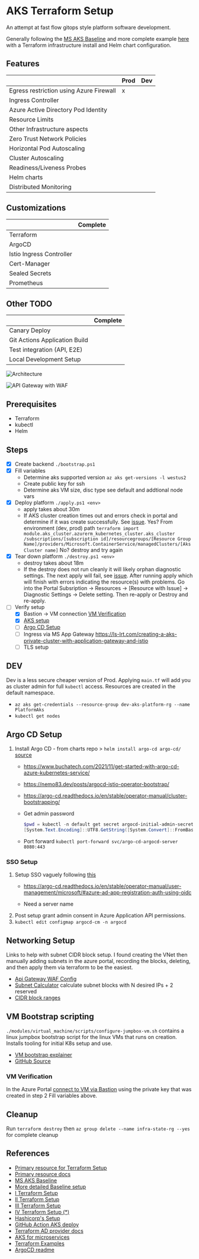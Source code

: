 # AKS Terraform Setup

An attempt at fast flow gitops style platform software development.

Generally following the [MS AKS Baseline](https://github.com/mspnp/aks-baseline) and more complete example [here](https://github.com/Azure-Samples/private-aks-cluster-terraform-devops) with a Terraform infrastructure install and Helm chart configuration.

## Features

|                                         | Prod | Dev
|-----------------------------------------|------|-
| Egress restriction using Azure Firewall | x    |
| Ingress Controller                      |
| Azure Active Directory Pod Identity     |
| Resource Limits                         |
| Other Infrastructure aspects            |
| Zero Trust Network Policies             |
| Horizontal Pod Autoscaling              |
| Cluster Autoscaling                     |
| Readiness/Liveness Probes               |
| Helm charts                             |
| Distributed Monitoring                  |

## Customizations

|                          | Complete
|--------------------------|-------
| Terraform                |
| ArgoCD                   |
| Istio Ingress Controller |
| Cert-Manager             |
| Sealed Secrets           |
| Prometheus               |

## Other TODO

|                               | Complete
|-------------------------------|-------
| Canary Deploy                 |
| Git Actions Application Build |
| Test integration (API, E2E)   |
| Local Development Setup       |

![Architecture](./images/normalized-architecture.png)

![API Gateway with WAF](./images/api-gateway.png)

## Prerequisites

- Terraform
- kubectl
- Helm

## Steps

- [x] Create backend `./bootstrap.ps1`
- [x] Fill variables
  - Determine aks supported version `az aks get-versions -l westus2`
  - Create public key for ssh
  - Determine aks VM size, disc type see default and addtional node vars
- [x] Deploy platform `./apply.ps1 <env>`
  - apply takes about 30m
  - If AKS cluster creation times out and errors check in portal and determine if it was create successfully. See [issue](https://github.com/Azure/AKS/issues/1972).
    Yes? From environment (dev, prod) path `terraform import module.aks_cluster.azurerm_kubernetes_cluster.aks_cluster /subscriptions/[subscription id]/resourcegroups/[Resource Group Name]/providers/Microsoft.ContainerService/managedClusters/[Aks Cluster name]`
    No? destroy and try again
- [x] Tear down platform `./destroy.ps1 <env>`
  - destroy takes about 18m
  - If the destroy does not run cleanly it will likely orphan diagnostic settings. The next apply will fail, see [issue](https://github.com/hashicorp/terraform-provider-azurerm/issues/6389). After running apply which will finish with errors indicating the resource(s) with problems. Go into the Portal Subsription -> Resources -> [Resource with Issue] -> Diagnostic Settings -> Delete setting. Then re-apply or Destroy and re-apply.
- [ ] Verify setup
  - [x] Bastion -> VM connection [VM Verification](#vm-verification)
  - [x] [AKS setup](#dev)
  - [ ] [Argo CD Setup](#argo-cd-setup)
  - [ ] Ingress via MS App Gateway
        <https://ls-lrt.com/creating-a-aks-private-cluster-with-application-gateway-and-istio>
  - [ ] TLS setup

## DEV

Dev is a less secure cheaper version of Prod. Applying `main.tf` will add you as cluster admin for full `kubectl` access. Resources are created in the default namespace.

- `az aks get-credentials --resource-group dev-aks-platform-rg --name PlatformAks`
- `kubectl get nodes`

## Argo CD Setup

1. Install Argo CD - from charts repo > `helm install argo-cd argo-cd/` [source](https://www.arthurkoziel.com/setting-up-argocd-with-helm/)
    - <https://www.buchatech.com/2021/11/get-started-with-argo-cd-azure-kubernetes-service/>
    - <https://nemo83.dev/posts/argocd-istio-operator-bootstrap/>
    - <https://argo-cd.readthedocs.io/en/stable/operator-manual/cluster-bootstrapping/>

    - Get admin password

        ```powershell
        $pwd = kubectl -n default get secret argocd-initial-admin-secret -o jsonpath="{.data.password}"
        [System.Text.Encoding]::UTF8.GetString([System.Convert]::FromBase64String($pwd))
        ```

    - Port forward `kubectl port-forward svc/argo-cd-argocd-server 8080:443`

### SSO Setup

1. Setup SSO vaguely following [this](https://medium.com/dzerolabs/configuring-sso-with-azure-active-directory-on-argocd-d20be4ba753b)
    - <https://argo-cd.readthedocs.io/en/stable/operator-manual/user-management/microsoft/#azure-ad-app-registration-auth-using-oidc>

    - Need a server name
1. Post setup grant admin consent in Azure Application API permissions.
1. `kubectl edit configmap argocd-cm -n argocd`

## Networking Setup

Links to help with subnet CIDR block setup. I found creating the VNet then manually adding subnets in the azure portal, recording the blocks, deleting, and then apply them via terraform to be the easiest.

- [Api Gateway WAF Config](https://docs.microsoft.com/en-us/azure/application-gateway/configuration-infrastructure)
- [Subnet Calculator](https://subnetcalculator.info/SubnetCalculator) calculate subnet blocks with N desired IPs + 2 reserved
- [CIDR block ranges](https://www.ionos.com/digitalguide/server/know-how/cidr-classless-inter-domain-routing/)

## VM Bootstrap scripting

`./modules/virtual_machine/scripts/configure-jumpbox-vm.sh` contains a linux jumpbox bootstrap script for the linux VMs that runs on creation. Installs tooling for initial K8s setup and use.

- [VM bootstrap explainer](https://gmusumeci.medium.com/how-to-bootstrapping-azure-vms-with-terraform-c8fdaa457836)
- [GitHub Source](https://github.com/guillermo-musumeci/terraform-azure-vm-bootstrapping)

### VM Verification

In the Azure Portal [connect to VM via Bastion](https://docs.microsoft.com/en-us/azure/bastion/bastion-connect-vm-ssh-linux) using the private key that was created in step 2 Fill variables above.

## Cleanup

Run `terraform destroy` then `az group delete --name infra-state-rg --yes` for complete cleanup

## References

- [Primary resource for Terraform Setup](https://github.com/Azure-Samples/private-aks-cluster-terraform-devops)
- [Primary resource docs](https://docs.microsoft.com/en-us/azure/architecture/example-scenario/aks-firewall/aks-firewall)
- [MS AKS Baseline](https://github.com/mspnp/aks-baseline)
- [More detailed Baseline setup](https://github.com/mspnp/aks-fabrikam-dronedelivery)
- [I Terraform Setup](https://github.com/mofaizal/rampup-project)
- [II Terraform Setup](https://github.com/pliniogsnascimento/aks-gitops-lab)
- [III Terraform Setup](https://github.com/J0hn-B/eshop-aks)
- [IV Terraform Setup (*)](https://github.com/mathieu-benoit/myakscluster)
- [Hashicorp's Setup](https://github.com/hashicorp/learn-terraform-provision-aks-cluster)
- [GitHub Action AKS deploy](https://docs.microsoft.com/en-us/azure/aks/kubernetes-action)
- [Terraform AD provider docs](https://registry.terraform.io/providers/hashicorp/azuread/latest/docs)
- [AKS for microservices](https://docs.microsoft.com/en-us/azure/architecture/reference-architectures/containers/aks-microservices/aks-microservices-advanced)
- [Terraform Examples](https://github.com/hashicorp/terraform-provider-azurerm/tree/main/examples/kubernetes)
- [ArgoCD readme](https://github.com/argoproj/argo-cd)
